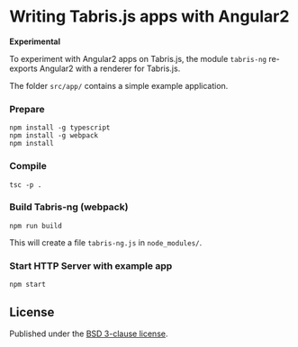 # Writing Tabris.js apps with Angular2

**Experimental**

To experiment with Angular2 apps on Tabris.js, the module `tabris-ng` re-exports Angular2 with a renderer for Tabris.js.

The folder `src/app/` contains a simple example application.

### Prepare

    npm install -g typescript
    npm install -g webpack
    npm install

### Compile

    tsc -p .

### Build Tabris-ng (webpack)

    npm run build

This will create a file `tabris-ng.js` in `node_modules/`.

### Start HTTP Server with example app

    npm start

## License

Published under the [BSD 3-clause license](https://github.com/eclipsesource/tabris-js/blob/master/LICENSE).

